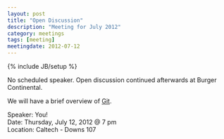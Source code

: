 ```yaml
---
layout: post
title: "Open Discussion"
description: "Meeting for July 2012"
category: meetings
tags: [meeting]
meetingdate: 2012-07-12
---
```

{% include JB/setup %}

No scheduled speaker. Open discussion continued afterwards at Burger Continental.

We will have a brief overview of [Git](http://git-scm.com).

Speaker: You! <br/>
Date: Thursday, July 12, 2012 @ 7 pm <br/>
Location: Caltech - Downs 107
